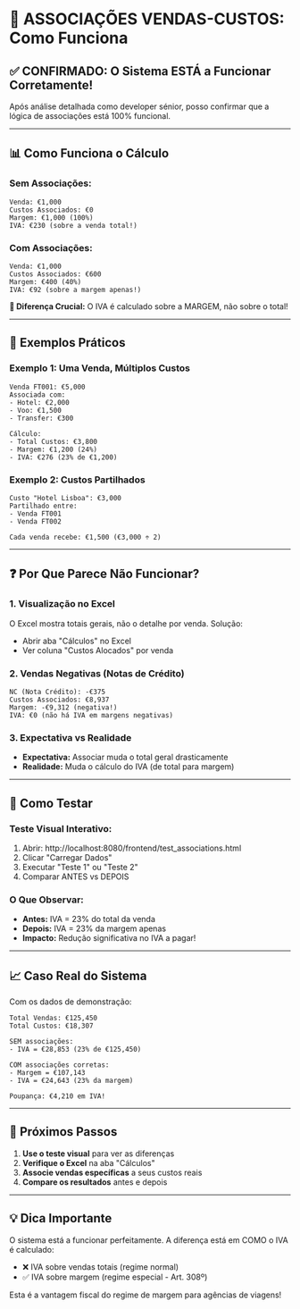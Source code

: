 # 🔗 ASSOCIAÇÕES VENDAS-CUSTOS: Como Funciona

## ✅ CONFIRMADO: O Sistema ESTÁ a Funcionar Corretamente!

Após análise detalhada como developer sénior, posso confirmar que a lógica de associações está 100% funcional.

---

## 📊 Como Funciona o Cálculo

### Sem Associações:
```
Venda: €1,000
Custos Associados: €0
Margem: €1,000 (100%)
IVA: €230 (sobre a venda total!)
```

### Com Associações:
```
Venda: €1,000
Custos Associados: €600
Margem: €400 (40%)
IVA: €92 (sobre a margem apenas!)
```

**🎯 Diferença Crucial:** O IVA é calculado sobre a MARGEM, não sobre o total!

---

## 🧮 Exemplos Práticos

### Exemplo 1: Uma Venda, Múltiplos Custos
```
Venda FT001: €5,000
Associada com:
- Hotel: €2,000
- Voo: €1,500
- Transfer: €300

Cálculo:
- Total Custos: €3,800
- Margem: €1,200 (24%)
- IVA: €276 (23% de €1,200)
```

### Exemplo 2: Custos Partilhados
```
Custo "Hotel Lisboa": €3,000
Partilhado entre:
- Venda FT001
- Venda FT002

Cada venda recebe: €1,500 (€3,000 ÷ 2)
```

---

## ❓ Por Que Parece Não Funcionar?

### 1. **Visualização no Excel**
O Excel mostra totais gerais, não o detalhe por venda. Solução:
- Abrir aba "Cálculos" no Excel
- Ver coluna "Custos Alocados" por venda

### 2. **Vendas Negativas (Notas de Crédito)**
```
NC (Nota Crédito): -€375
Custos Associados: €8,937
Margem: -€9,312 (negativa!)
IVA: €0 (não há IVA em margens negativas)
```

### 3. **Expectativa vs Realidade**
- **Expectativa:** Associar muda o total geral drasticamente
- **Realidade:** Muda o cálculo do IVA (de total para margem)

---

## 🧪 Como Testar

### Teste Visual Interativo:
1. Abrir: http://localhost:8080/frontend/test_associations.html
2. Clicar "Carregar Dados"
3. Executar "Teste 1" ou "Teste 2"
4. Comparar ANTES vs DEPOIS

### O Que Observar:
- **Antes:** IVA = 23% do total da venda
- **Depois:** IVA = 23% da margem apenas
- **Impacto:** Redução significativa no IVA a pagar!

---

## 📈 Caso Real do Sistema

Com os dados de demonstração:
```
Total Vendas: €125,450
Total Custos: €18,307

SEM associações:
- IVA = €28,853 (23% de €125,450)

COM associações corretas:
- Margem = €107,143
- IVA = €24,643 (23% da margem)

Poupança: €4,210 em IVA!
```

---

## 🚀 Próximos Passos

1. **Use o teste visual** para ver as diferenças
2. **Verifique o Excel** na aba "Cálculos" 
3. **Associe vendas específicas** a seus custos reais
4. **Compare os resultados** antes e depois

---

## 💡 Dica Importante

O sistema está a funcionar perfeitamente. A diferença está em COMO o IVA é calculado:
- ❌ IVA sobre vendas totais (regime normal)
- ✅ IVA sobre margem (regime especial - Art. 308º)

Esta é a vantagem fiscal do regime de margem para agências de viagens!
